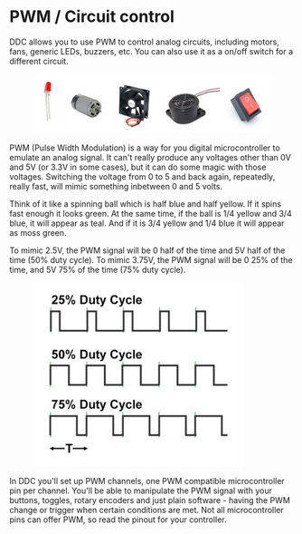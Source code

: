 # PWM / Circuit control

DDC allows you to use PWM to control analog circuits, including motors, fans, generic LEDs, buzzers, etc. You can also use it as a on/off switch for a different circuit.&#x20;

<figure><img src="../.gitbook/assets/image (4) (1) (1) (1).png" alt=""><figcaption></figcaption></figure>

PWM (Pulse Width Modulation) is a way for you digital microcontroller to emulate an analog signal. It can't really produce any voltages other than 0V and 5V (or 3.3V in some cases), but it can do some magic with those voltages. Switching the voltage from 0 to 5 and back again, repeatedly, really fast, will mimic something inbetween 0 and 5 volts.&#x20;

Think of it like a spinning ball which is half blue and half yellow. If it spins fast enough it looks green. At the same time, if the ball is 1/4 yellow and 3/4 blue, it will appear as teal. And if it is 3/4 yellow and 1/4 blue it will appear as moss green.&#x20;

To mimic 2.5V, the PWM signal will be 0 half of the time and 5V half of the time (50% duty cycle). To mimic 3.75V, the PWM signal will be 0 25% of the time, and 5V 75% of the time (75% duty cycle).&#x20;

<figure><img src="../.gitbook/assets/image (18).png" alt="" width="375"><figcaption></figcaption></figure>

In DDC you'll set up PWM channels, one PWM compatible microcontroller pin per channel. You'll be able to manipulate the PWM signal with your buttons, toggles, rotary encoders and just plain software - having the PWM change or trigger when certain conditions are met. Not all microcontroller pins can offer PWM, so read the pinout for your controller.&#x20;
